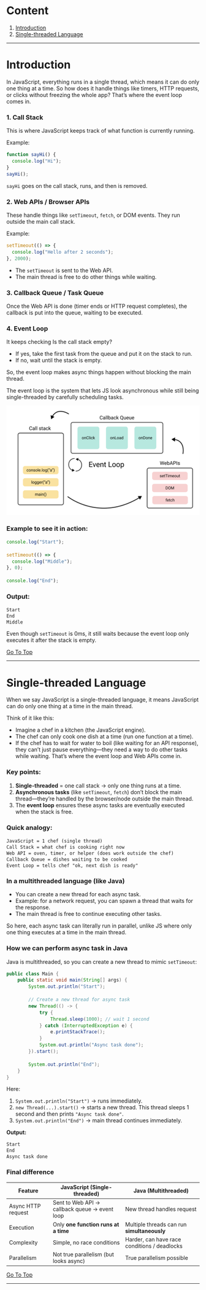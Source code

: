 # Content
1. [Introduction](#introduction)
2. [Single-threaded Language](#single-threaded-language)

---
# Introduction
In JavaScript, everything runs in a single thread, which means it can do only one thing at a time. So how does it handle things like timers, HTTP requests, or clicks without freezing the whole app? That’s where the event loop comes in.

### 1. Call Stack
This is where JavaScript keeps track of what function is currently running.

Example:
```js
function sayHi() {
  console.log("Hi");
}
sayHi();
```
`sayHi` goes on the call stack, runs, and then is removed.

### 2. Web APIs / Browser APIs
These handle things like `setTimeout`, `fetch`, or DOM events. They run outside the main call stack.

Example:
```js
setTimeout(() => {
  console.log("Hello after 2 seconds");
}, 2000);
```
- The `setTimeout` is sent to the Web API.
- The main thread is free to do other things while waiting.

### 3. Callback Queue / Task Queue
Once the Web API is done (timer ends or HTTP request completes), the callback is put into the queue, waiting to be executed.

### 4. Event Loop
It keeps checking Is the call stack empty?

- If yes, take the first task from the queue and put it on the stack to run.
- If no, wait until the stack is empty.

So, the event loop makes async things happen without blocking the main thread.

The event loop is the system that lets JS look asynchronous while still being single-threaded by carefully scheduling tasks.

![Event loop Image](./Javascript-event-loop.png)

### Example to see it in action: 
```js
console.log("Start");

setTimeout(() => {
  console.log("Middle");
}, 0);

console.log("End");
```
### Output:
```
Start
End
Middle
```
Even though `setTimeout` is 0ms, it still waits because the event loop only executes it after the stack is empty.



[Go To Top](#content)

---

# Single-threaded Language
When we say JavaScript is a single-threaded language, it means JavaScript can do only one thing at a time in the main thread.

Think of it like this:
- Imagine a chef in a kitchen (the JavaScript engine).
- The chef can only cook one dish at a time (run one function at a time).
- If the chef has to wait for water to boil (like waiting for an API response), they can’t just pause everything—they need a way to do other tasks while waiting. That’s where the event loop and Web APIs come in.

### Key points:
1. **Single-threaded** = one call stack → only one thing runs at a time.
2. **Asynchronous tasks** (like `setTimeout`, `fetch`) don’t block the main thread—they’re handled by the browser/node outside the main thread.
3. The **event loop** ensures these async tasks are eventually executed when the stack is free.

### Quick analogy:
```
JavaScript = 1 chef (single thread)
Call Stack = what chef is cooking right now
Web API = oven, timer, or helper (does work outside the chef)
Callback Queue = dishes waiting to be cooked
Event Loop = tells chef "ok, next dish is ready"
```

### In a multithreaded language (like Java)
- You can create a new thread for each async task.
- Example: for a network request, you can spawn a thread that waits for the response.
- The main thread is free to continue executing other tasks.

So here, each async task can literally run in parallel, unlike JS where only one thing executes at a time in the main thread.

### How we can perform async task in Java
Java is multithreaded, so you can create a new thread to mimic `setTimeout`:
```java
public class Main {
    public static void main(String[] args) {
        System.out.println("Start");

        // Create a new thread for async task
        new Thread(() -> {
            try {
                Thread.sleep(1000); // wait 1 second
            } catch (InterruptedException e) {
                e.printStackTrace();
            }
            System.out.println("Async task done");
        }).start();

        System.out.println("End");
    }
}
```
Here:
1. `System.out.println("Start")` → runs immediately.
2. `new Thread(...).start()` → starts a new thread. This thread sleeps 1 second and then prints `"Async task done"`.
3. `System.out.println("End")` → main thread continues immediately.

**Output:**
```
Start
End
Async task done
```


### Final difference
| Feature            | JavaScript (Single-threaded)                  | Java (Multithreaded)                         |
| ------------------ | --------------------------------------------- | -------------------------------------------- |
| Async HTTP request | Sent to Web API → callback queue → event loop | New thread handles request                   |
| Execution          | Only **one function runs at a time**          | Multiple threads can run **simultaneously**  |
| Complexity         | Simple, no race conditions                    | Harder, can have race conditions / deadlocks |
| Parallelism        | Not true parallelism (but looks async)        | True parallelism possible                    |



[Go To Top](#content)

---